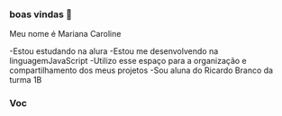    ### boas vindas 👋

Meu nome é Mariana Caroline

-Estou estudando na alura
-Estou me desenvolvendo na linguagemJavaScript
-Utilizo esse espaço para a organização e compartilhamento dos meus projetos 
-Sou aluna do Ricardo Branco da turma 1B

### Voc

